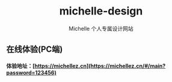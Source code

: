 <h1 align="center">michelle-design</h1>
<div align="center">
Michelle 个人专属设计网站
</div>

## 在线体验(PC端)
#### 体验地址：[https://michellez.cn](https://michellez.cn/#/main?password=123456)
